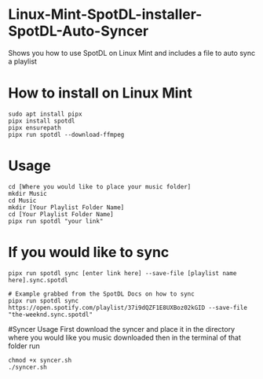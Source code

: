 # Linux-Mint-SpotDL-installer-SpotDL-Auto-Syncer
Shows you how to use SpotDL on Linux Mint and includes a file to auto sync a playlist

# How to install on Linux Mint
```
sudo apt install pipx
pipx install spotdl
pipx ensurepath
pipx run spotdl --download-ffmpeg
```

# Usage
```
cd [Where you would like to place your music folder]
mkdir Music
cd Music
mkdir [Your Playlist Folder Name]
cd [Your Playlist Folder Name]
pipx run spotdl "your link" 
```

# If you would like to sync
```
pipx run spotdl sync [enter link here] --save-file [playlist name here].sync.spotdl

# Example grabbed from the SpotDL Docs on how to sync
pipx run spotdl sync https://open.spotify.com/playlist/37i9dQZF1E8UXBoz02kGID --save-file "the-weeknd.sync.spotdl"
```

#Syncer Usage
First download the syncer and place it in the directory where you would like you music downloaded then in the terminal of that folder run 
```
chmod +x syncer.sh
./syncer.sh
```

